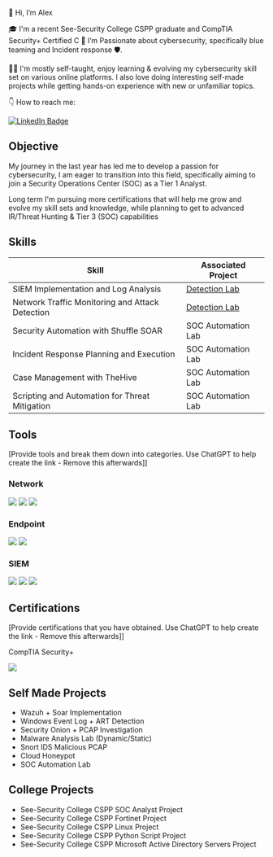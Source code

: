👋 Hi, I’m Alex 

🎓 I'm a recent See-Security College CSPP graduate and CompTIA Security+ Certified 
C
🚀 I’m Passionate about cybersecurity, specifically blue teaming and Incident response 🛡️.

👨‍💻 I'm mostly self-taught, enjoy learning & evolving my cybersecurity skill set on various online platforms. 
    I also love doing interesting self-made projects while getting hands-on experience with new or unfamiliar topics.

👇 How to reach me: 

 <a href="https://www.linkedin.com/in/alexander-chait-21183027b/" target="_blank">
    <img src="https://img.shields.io/badge/-LinkedIn-0072b1?&style=for-the-badge&logo=linkedin&logoColor=white" alt="LinkedIn Badge" />
</a> 


## Objective

My journey in the last year has led me to develop a passion for cybersecurity, I am eager to transition into this field, specifically aiming to join a Security Operations Center (SOC) as a Tier 1 Analyst.

Long term I'm pursuing more certifications that will help me grow and evolve my skill sets and knowledge, while planning to get to advanced IR/Threat Hunting & Tier 3 (SOC) capabilities 



## Skills

| Skill                                         | Associated Project         |
|-----------------------------------------------|----------------------------|
| SIEM Implementation and Log Analysis          | <a href="https://google.com">Detection Lab</a>|
| Network Traffic Monitoring and Attack Detection | <a href="https://google.com">Detection Lab</a>|
| Security Automation with Shuffle SOAR         | SOC Automation Lab|
| Incident Response Planning and Execution      | SOC Automation Lab|
| Case Management with TheHive                  | SOC Automation Lab|
| Scripting and Automation for Threat Mitigation | SOC Automation Lab|

## Tools
[Provide tools and break them down into categories. Use ChatGPT to help create the link - Remove this afterwards]]

### Network
<div>
    <img src="https://img.shields.io/badge/-Wireshark-1679A7?&style=for-the-badge&logo=Wireshark&logoColor=white" />
    <img src="https://img.shields.io/badge/-Suricata-EF3B2D?&style=for-the-badge&logo=Suricata&logoColor=white" />
    <img src="https://img.shields.io/badge/-Zeek-777BB4?&style=for-the-badge&logo=Zeek&logoColor=white" />
</div>

### Endpoint
<div>
    <img src="https://img.shields.io/badge/-Microsoft_Defender_for_Endpoint-00A4EF?&style=for-the-badge&logo=Microsoft&logoColor=white" />
    <img src="https://img.shields.io/badge/-Velociraptor-4B275F?&style=for-the-badge&logo=Velociraptor&logoColor=white" />
</div>

### SIEM
<div>
    <img src="https://img.shields.io/badge/-Microsoft_Sentinel-0078D4?&style=for-the-badge&logo=Microsoft&logoColor=white" />
    <img src="https://img.shields.io/badge/-Splunk-000000?&style=for-the-badge&logo=Splunk&logoColor=white" />
    <img src="https://img.shields.io/badge/-Elastic-005571?&style=for-the-badge&logo=Elastic&logoColor=white" />
</div>

## Certifications
[Provide certifications that you have obtained. Use ChatGPT to help create the link - Remove this afterwards]]


CompTIA Security+ <div>
<img src="https://img.shields.io/badge/-Security%2B-FF0000?&style=for-the-badge&logo=CompTIA&logoColor=white" />
</div>

## Self Made Projects

- Wazuh + Soar Implementation
- Windows Event Log + ART Detection
- Security Onion + PCAP Investigation
- Malware Analysis Lab (Dynamic/Static)
- Snort IDS Malicious PCAP
- Cloud Honeypot
- SOC Automation Lab

## College Projects

- See-Security College CSPP SOC Analyst Project
- See-Security College CSPP Fortinet Project
- See-Security College CSPP Linux Project
- See-Security College CSPP Python Script Project
- See-Security College CSPP Microsoft Active Directory Servers Project 
